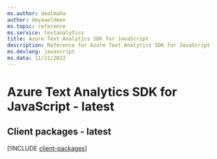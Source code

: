 ```yaml
---
ms.author: dealmaha
author: deyaaeldeen
ms.topic: reference
ms.service: textanalytics
title: Azure Text Analytics SDK for JavaScript
description: Reference for Azure Text Analytics SDK for JavaScript
ms.devlang: javascript
ms.data: 11/11/2022
---
```

# Azure Text Analytics SDK for JavaScript - latest

## Client packages - latest
[!INCLUDE [client-packages](text-analytics-client-index.md)]